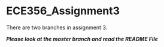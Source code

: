 # ECE356_Assignment3

There are two branches in assignment 3. 

***Please look at the master branch and read the README File***
